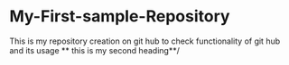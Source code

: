 # My-First-sample-Repository
This is my repository creation on git hub to check functionality of git hub and its usage
** this is my second heading**/

